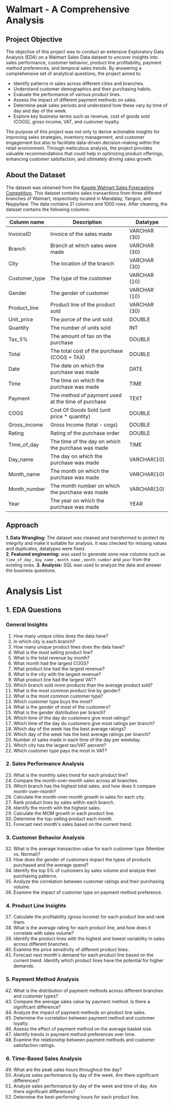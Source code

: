 # Walmart - A Comprehensive Analysis
## Project Objective

The objective of this project was to conduct an extensive Exploratory Data Analysis (EDA) on a Walmart Sales Data dataset to uncover insights into sales performance, customer behavior, product line profitability, payment method preferences, and temporal sales trends. By answering a comprehensive set of analytical questions, the project aimed to:

- Identify patterns in sales across different cities and branches.
- Understand customer demographics and their purchasing habits.
- Evaluate the performance of various product lines.
- Assess the impact of different payment methods on sales.
- Determine peak sales periods and understand how these vary by time of day and day of the week.
- Explore key business terms such as revenue, cost of goods sold (COGS), gross income, VAT, and customer loyalty.

The purpose of this project was not only to derive actionable insights for improving sales strategies, inventory management, and customer engagement but also to facilitate data-driven decision-making within the retail environment. Through meticulous analysis, the project provides valuable recommendations that could help in optimizing product offerings, enhancing customer satisfaction, and ultimately driving sales growth.

## About the Dataset

The dataset was obtained from the [Kaggle Walmart Sales Forecasting Competition](https://www.kaggle.com/datasets/yasserh/walmart-dataset). This dataset contains sales transactions from three different branches of Walmart, respectively located in Mandalay, Yangon, and Naypyitaw. The data contains 21 columns and 1000 rows. After cleaning, the dataset contains the following columns:

| Column name | Description | Datatype |
|----------|----------|----------|
| InvoiceID | Invoice of the sales made | VARCHAR (30)
| Branch | Branch at which sales were made | VARCHAR (30)
| City | The location of the branch | VARCHAR (30)
| Customer_type | The type of the customer | VARCHAR (10)
| Gender | The gender of customer | VARCHAR (10)
| Product_line | Product line of the product sold | VARCHAR (30)
| Unit_price | The porce of the unit sold | DOUBLE
| Quantity | The number of units sold | INT
| Tax_5% | The amount of tax on the purchase | DOUBLE
| Total | The total cost of the purchase (COGS + TAX) | DOUBLE 
| Date | The date on which the purchase was made | DATE
| Time | The time on which the purchase was made | TIME
| Payment | The method of payment used at the time of purchase | TEXT
| COGS | Cost Of Goods Sold (unit price * quantity) | DOUBLE
| Gross_income | Gross Income (total - cogs) | DOUBLE
| Rating | Rating of the purchase order | DOUBLE
| Time_of_day | The time of the day on which the purchase was made | TIME
| Day_name | The day on which the purchase was made | VARCHAR(10)
| Month_name | The month on which the purchase was made | VARCHAR(10)
| Month_number | The month number on which the purchase was made | VARCHAR(10)
| Year | The year on which the purchase was made | YEAR

## Approach

**1. Data Wrangling:** The dataset was cleaned and transformed to protect its integrity and make it suitable for analysis. It was checked for missing values and duplicates, datatypes were fixed.  
**2. Featured engineering:** was used to generate sone new columns such as `time_of_day` , `day_name` , `month_name` , `month_number` and `year` from the existing ones.
**3. Analysis:** SQL was used to analyze the data and answer the business questions.

# Analysis List

## 1. EDA Questions

### General Insights
1. How many unique cities does the data have?
2. In which city is each branch?
3. How many unique product lines does the data have?
4. What is the most selling product line?
5. What is the total revenue by month?
6. What month had the largest COGS?
7. What product line had the largest revenue?
8. What is the city with the largest revenue?
9. What product line had the largest VAT?
10. Which branch sold more products than the average product sold?
11. What is the most common product line by gender?
12. What is the most common customer type?
13. Which customer type buys the most?
14. What is the gender of most of the customers?
15. What is the gender distribution per branch?
16. Which time of the day do customers give most ratings?
17. Which time of the day do customers give most ratings per branch?
18. Which day of the week has the best average ratings?
19. Which day of the week has the best average ratings per branch?
20. Number of sales made in each time of the day per weekday.
21. Which city has the largest tax/VAT percent?
22. Which customer type pays the most in VAT?

### 2. Sales Performance Analysis
23. What is the monthly sales trend for each product line?
24. Compare the month-over-month sales across all branches.
25. Which branch has the highest total sales, and how does it compare month-over-month?
26. Calculate the month-over-month growth in sales for each city.
27. Rank product lines by sales within each branch.
28. Identify the month with the highest sales.
29. Calculate the MOM growth in each product line.
30. Determine the top-selling product each month.
31. Forecast next month's sales based on the current trend.

### 3. Customer Behavior Analysis
32. What is the average transaction value for each customer type (Member vs. Normal)?
33. How does the gender of customers impact the types of products purchased and the average spend?
34. Identify the top 5% of customers by sales volume and analyze their purchasing patterns.
35. Analyze the correlation between customer ratings and their purchasing volume.
36. Examine the impact of customer type on payment method preference.

### 4. Product Line Insights
37. Calculate the profitability (gross income) for each product line and rank them.
38. What is the average rating for each product line, and how does it correlate with sales volume?
39. Identify the product lines with the highest and lowest variability in sales across different branches.
40. Examine the price sensitivity of different product lines.
41. Forecast next month's demand for each product line based on the current trend. Identify which product lines have the potential for higher demands.

### 5. Payment Method Analysis
42. What is the distribution of payment methods across different branches and customer types?
43. Compare the average sales value by payment method. Is there a significant difference?
44. Analyze the impact of payment methods on product line sales.
45. Determine the correlation between payment method and customer loyalty.
46. Assess the effect of payment method on the average basket size.
47. Identify trends in payment method preferences over time.
48. Examine the relationship between payment methods and customer satisfaction ratings.

### 6. Time-Based Sales Analysis
49. What are the peak sales hours throughout the day?
50. Analyze sales performance by day of the week. Are there significant differences?
51. Analyze sales performance by day of the week and time of day. Are there significant differences?
52. Determine the best-performing hours for each product line.
